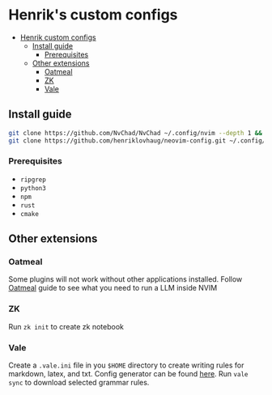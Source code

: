 # Henrik's custom configs

<!--toc:start-->

- [Henrik custom configs](#henrik-custom-configs)
  - [Install guide](#install-guide)
    - [Prerequisites](#prerequisites)
  - [Other extensions](#other-extensions)
    - [Oatmeal](#oatmeal)
    - [ZK](#zk)
    - [Vale](#vale)

<!--toc:end-->

## Install guide

```bash
git clone https://github.com/NvChad/NvChad ~/.config/nvim --depth 1 &&
git clone https://github.com/henriklovhaug/neovim-config.git ~/.config/nvim/lua/custom/
```

### Prerequisites

- `ripgrep`
- `python3`
- `npm`
- `rust`
- `cmake`

## Other extensions

### Oatmeal

Some plugins will not work without other applications installed. Follow
[Oatmeal](https://github.com/dustinblackman/oatmeal.nvim) guide to see what you
need to run a LLM inside NVIM

### ZK

Run `zk init` to create zk notebook

### Vale

Create a `.vale.ini` file in you `$HOME` directory to create writing rules for
markdown, latex, and txt. Config generator can be found
[here](https://vale.sh/generator). Run `vale sync` to download selected grammar
rules.

